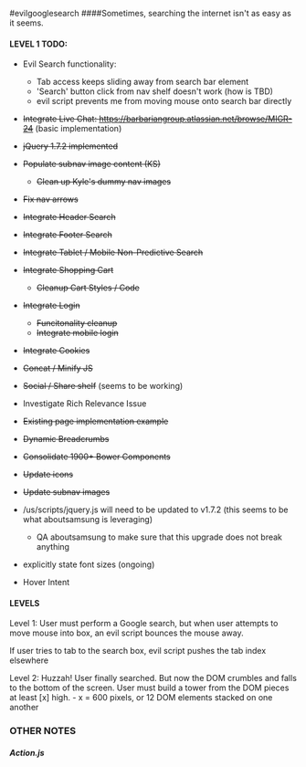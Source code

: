 #evilgooglesearch
####Sometimes, searching the internet isn't as easy as it seems.

#### LEVEL 1 TODO:
- Evil Search functionality:
	- Tab access keeps sliding away from search bar element
	- 'Search' button click from nav shelf doesn't work (how is TBD)
	- evil script prevents me from moving mouse onto search bar directly


- ~~Integrate Live Chat: https://barbariangroup.atlassian.net/browse/MIGR-24~~ (basic implementation)
- ~~jQuery 1.7.2 implemented~~
- ~~Populate subnav image content (KS)~~
	- ~~Clean up Kyle's dummy nav images~~
- ~~Fix nav arrows~~
- ~~Integrate Header Search~~
- ~~Integrate Footer Search~~
- ~~Integrate Tablet / Mobile Non-Predictive Search~~
- ~~Integrate Shopping Cart~~
	- ~~Cleanup Cart Styles / Code~~
- ~~Integrate Login~~
	- ~~Funcitonality cleanup~~
	- ~~Integrate mobile login~~
- ~~Integrate Cookies~~
- ~~Concat / Minify JS~~
- ~~Social / Share shelf~~ (seems to be working)
- Investigate Rich Relevance Issue
- ~~Existing page implementation example~~
- ~~Dynamic Breadcrumbs~~
- ~~Consolidate 1900+ Bower Components~~
- ~~Update icons~~
- ~~Update subnav images~~
- /us/scripts/jquery.js will need to be updated to v1.7.2 (this seems to be what aboutsamsung is leveraging)
	- QA aboutsamsung to make sure that this upgrade does not break anything
- explicitly state font sizes (ongoing)
- Hover Intent

#### LEVELS
Level 1: User must perform a Google search, but when user attempts to move mouse into box, an evil script bounces the mouse away.

If user tries to tab to the search box, evil script pushes the tab index elsewhere

Level 2: Huzzah!  User finally searched.  But now the DOM crumbles and falls to the bottom of the screen.
User must build a tower from the DOM pieces at least [x] high.
	- x = 600 pixels, or 12 DOM elements stacked on one another

### OTHER NOTES

##### Action.js 